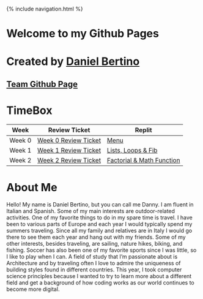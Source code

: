 {% include navigation.html %}

# Welcome to my Github Pages 

# Created by [Daniel Bertino](https://github.com/Danny4w)

## [Team Github Page](https://kar722.github.io/kylies-disciples/)

# TimeBox

| Week      | Review Ticket | Replit |
| ----------- | ----------- | ----------- |
| Week 0      | [Week 0 Review Ticket](https://github.com/Danny4w/csp-tri3/issues/1)| [Menu](https://replit.com/@Danny4w/csp-tri3#week0/menu.py)|
| Week 1   | [Week 1 Review Ticket](https://github.com/Danny4w/csp-tri3/issues/2)| [Lists, Loops & Fib](https://replit.com/@Danny4w/csp-tri3#week1/fib_lists_loops.py) |
| Week 2 | [Week 2 Review Ticket](https://github.com/Danny4w/csp-tri3/issues/3) | [Factorial & Math Function](https://replit.com/@Danny4w/csp-tri3#week2/factorial.py) |

# About Me

Hello! My name is Daniel Bertino, but you can call me Danny. I am fluent in Italian and Spanish. Some of my main interests are outdoor-related activities. One of my favorite things to do in my spare time is travel. I have been to various parts of Europe and each year I would typically spend my summers traveling. Since all my family and relatives are in Italy I would go there to see them each year and hang out with my friends. Some of my other interests, besides traveling, are sailing, nature hikes, biking, and fishing. Soccer has also been one of my favorite sports since I was little, so I like to play when I can. A field of study that I’m passionate about is Architecture and by traveling often I love to admire the uniqueness of building styles found in different countries. This year, I took computer science principles because I wanted to try to learn more about a different field and get a background of how coding works as our world continues to become more digital.
























